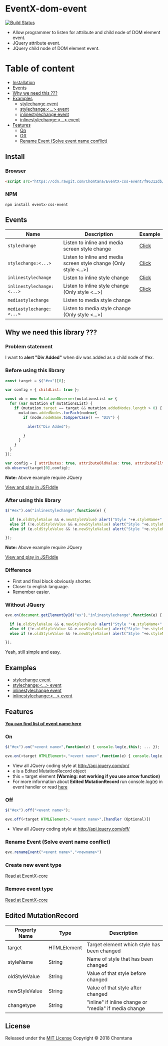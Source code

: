 # EventX-dom-event
[![Build Status](https://travis-ci.org/Chomtana/EventX-css-event.svg?branch=master)](https://travis-ci.org/Chomtana/EventX-dom-event)
* Allow programmer to listen for attribute and child node of DOM element event.
* JQuery attribute event.
* JQuery child node of DOM element event.
  
# Table of content
* [Installation](#install)
* [Events](#events)
* [Why we need this ???](#why-we-need-this-library-)
* [Examples](#examples)
  * [stylechange event](https://jsfiddle.net/Chomtana/f9wbnjye/)
  * [stylechange:<...> event](https://jsfiddle.net/Chomtana/hezvk3LL/)
  * [inlinestylechange event](https://jsfiddle.net/Chomtana/gt6mmpdj/)
  * [inlinestylechange:<...> event](https://jsfiddle.net/Chomtana/3m3frtc4/)
* [Features](#features)
  * [On](#on)
  * [Off](#off)
  * [Rename Event (Solve event name conflict)](#rename-event-solve-event-name-conflict)

## Install
### Browser
```html
<script src="https://cdn.rawgit.com/Chomtana/EventX-css-event/f96312db/dist/eventx-css.js"></script>
```

### NPM
```
npm install eventx-css-event
```

## Events
| Name | Description | Example |
| ------------- | ------------- | ------------- |
| `stylechange` | Listen to inline and media screen style change | [Click](https://jsfiddle.net/Chomtana/f9wbnjye/) |
| `stylechange:<...>`  | Listen to inline and media screen style change (Only style <...>) | [Click](https://jsfiddle.net/Chomtana/hezvk3LL/) |
| `inlinestylechange`  | Listen to inline style change | [Click](https://jsfiddle.net/Chomtana/gt6mmpdj/) |
| `inlinestylechange:<...>`  | Listen to inline style change (Only style <...>) | [Click](https://jsfiddle.net/Chomtana/3m3frtc4/) |
| `mediastylechange`  | Listen to media style change | |
| `mediastylechange:<...>`  | Listen to media style change (Only style <...>) | |

## Why we need this library ???
### Problem statement
I want to **alert "Div Added"** when div was added as a child node of #ex.

### Before using this library
```javascript
const target = $("#ex")[0];

var config = { childList: true };

const ob = new MutationObserver(mutationsList => {
  for (var mutation of mutationsList) {
    if (mutation.target == target && mutation.addedNodes.length > 0) {
      mutation.addedNodes.forEach(node=>{
        if (node.nodeName.toUpperCase() == "DIV") {
```
```javascript
          alert("Div Added");        
```
```javascript
        }
      }
    }
  }
});

var config = { attributes: true, attributeOldValue: true, attributeFilter: ["style"]};
ob.observe(target[0],config);
```
**Note:** Above example require JQuery

[View and play in JSFiddle](https://jsfiddle.net/Chomtana/30d2wctj/)

### After using this library
```javascript
$("#ex").on("inlinestylechange",function(e) {
```
```javascript
  if (e.oldStyleValue && e.newStyleValue) alert("Style "+e.styleName+" changed from "+e.oldStyleValue+" to "+e.newStyleValue);
  else if (!e.oldStyleValue && e.newStyleValue) alert("Style "+e.styleName+" added with value "+e.newStyleValue);
  else if (e.oldStyleValue && !e.newStyleValue) alert("Style "+e.styleName+" removed with old value "+e.oldStyleValue);
```
```javascript
});
```
**Note:** Above example require JQuery

[View and play in JSFiddle](https://jsfiddle.net/Chomtana/gt6mmpdj/)

### Difference
* First and final block obviously shorter.
* Closer to english language.
* Remember easier.

### Without JQuery
```javascript
evx.on(document.getElementById("ex"),"inlinestylechange",function(e) {
```
```javascript
  if (e.oldStyleValue && e.newStyleValue) alert("Style "+e.styleName+" changed from "+e.oldStyleValue+" to "+e.newStyleValue);
  else if (!e.oldStyleValue && e.newStyleValue) alert("Style "+e.styleName+" added with value "+e.newStyleValue);
  else if (e.oldStyleValue && !e.newStyleValue) alert("Style "+e.styleName+" removed with old value "+e.oldStyleValue);
```
```javascript
});
```
Yeah, still simple and easy.

## Examples
* [stylechange event](https://jsfiddle.net/Chomtana/f9wbnjye/)
* [stylechange:<...> event](https://jsfiddle.net/Chomtana/hezvk3LL/)
* [inlinestylechange event](https://jsfiddle.net/Chomtana/gt6mmpdj/)
* [inlinestylechange:<...> event](https://jsfiddle.net/Chomtana/3m3frtc4/)

## Features
**[You can find list of event name here](#events)**
### On
```javascript
$("#ex").on("<event name>",function(e) { console.log(e,this); ... });
```
```javascript
evx.on(<target HTMLElement>,"<event name>",function(e) { console.log(e,this); ... });
```
* View all JQuery coding style at http://api.jquery.com/on/
* e is a Edited MutationRecord object
* this = target element **(Warning: not working if you use arrow function)**
* For more information about **Edited MutationRecord** run console.log(e) in event handler or read [here](#edited-mutationrecord)

### Off
```javascript
$("#ex").off("<event name>");
```
```javascript
evx.off(<target HTMLElement>,"<event name>",[handler (Optional)])
```
* View all JQuery coding style at http://api.jquery.com/off/

### Rename Event (Solve event name conflict)
```javascript
evx.renameEvent("<event name>","<newname>")
```

### Create new event type
[Read at EventX-core](https://github.com/Chomtana/EventX-core#create-new-event)

### Remove event type
[Read at EventX-core](https://github.com/Chomtana/EventX-core)

## Edited MutationRecord
| Property Name | Type | Description |
| ------------- | ---- | ----------- |
| target | HTMLElement | Target element which style has been changed |
| styleName | String | Name of style that has been changed |
| oldStyleValue | String | Value of that style before changed |
| newStyleValue | String | Value of that style after changed |
| changetype | String | "inline" if inline change or "media" if media change |

## License
Released under the [MIT License](https://github.com/Chomtana/EventX-css-event/blob/master/LICENSE)
Copyright © 2018 Chomtana
